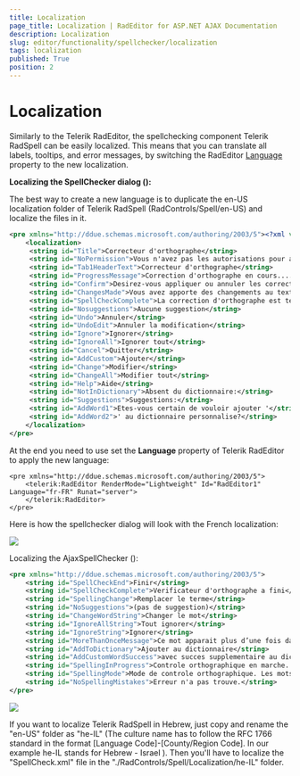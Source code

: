 ```yaml
---
title: Localization
page_title: Localization | RadEditor for ASP.NET AJAX Documentation
description: Localization
slug: editor/functionality/spellchecker/localization
tags: localization
published: True
position: 2
---
```


# Localization

Similarly to the Telerik RadEditor, the spellchecking component Telerik RadSpell can be easily localized. This means that you can translate all labels, tooltips, and error messages, by switching the RadEditor [Language](https://www.telerik.com/help/aspnet-ajax/p_telerik_web_ui_radspell_language.html) property to the new localization.

**Localizing the SpellChecker dialog (<tool name="SpellCheck"/>):**

The best way to create a new language is to duplicate the en-US localization folder of Telerik RadSpell (RadControls/Spell/en-US) and localize the files in it.

````XML
<pre xmlns="http://ddue.schemas.microsoft.com/authoring/2003/5"><?xml version="1.0" encoding="ISO-8859-1"?>
	<localization>
	 <string id="Title">Correcteur d'orthographe</string>
	 <string id="NoPermission">Vous n'avez pas les autorisations pour acceder a cette page ou votre session est expiree<br />Actualisez la page.</string>
	 <string id="Tab1HeaderText">Correcteur d'orthographe</string>
	 <string id="ProgressMessage">Correction d'orthographe en cours.....</string>
	 <string id="Confirm">Desirez-vous appliquer ou annuler les corrections faites jusqu'a maintenant?</string>
	 <string id="ChangesMade">Vous avez apporte des changements au texte</string>
	 <string id="SpellCheckComplete">La correction d'orthographe est terminee.</string>
	 <string id="Nosuggestions">Aucune suggestion</string>
	 <string id="Undo">Annuler</string>
	 <string id="UndoEdit">Annuler la modification</string>
	 <string id="Ignore">Ignorer</string>
	 <string id="IgnoreAll">Ignorer tout</string>
	 <string id="Cancel">Quitter</string>
	 <string id="AddCustom">Ajouter</string>
	 <string id="Change">Modifier</string>
	 <string id="ChangeAll">Modifier tout</string>
	 <string id="Help">Aide</string>
	 <string id="NotInDictionary">Absent du dictionnaire:</string>
	 <string id="Suggestions">Suggestions:</string>
	 <string id="AddWord1">Etes-vous certain de vouloir ajouter '</string>
	 <string id="AddWord2">' au dictionnaire personnalise?</string>
	</localization>
</pre>     
````



At the end you need to use set the **Language** property of Telerik RadEditor to apply the new language:

````ASP.NET
<pre xmlns="http://ddue.schemas.microsoft.com/authoring/2003/5">
	<telerik:RadEditor RenderMode="Lightweight" Id="RadEditor1" Language="fr-FR" Runat="server">
	</telerik:RadEditor>
</pre>          
````

Here is how the spellchecker dialog will look with the French localization:

![](images/editor-localizationradspelldialog.gif)

Localizing the AjaxSpellChecker (<tool name="SpellCheck"/>):

````XML
<pre xmlns="http://ddue.schemas.microsoft.com/authoring/2003/5">
	<string id="SpellCheckEnd">Finir</string>
	<string id="SpellCheckComplete">Verificateur d'orthographe a fini</string>
	<string id="SpellingChange">Remplacer le terme</string>
	<string id="NoSuggestions">(pas de suggestion)</string>
	<string id="ChangeWordString">Changer le mot</string>
	<string id="IgnoreAllString">Tout ignorer</string>
	<string id="IgnoreString">Ignorer</string>
	<string id="MoreThanOnceMessage">Ce mot apparait plus d’une fois dans le texte. Voulez-vous remplacer tous les termes?</string>
	<string id="AddToDictionary">Ajouter au dictionnaire</string>
	<string id="AddCustomWordSuccess">avec succes supplementaire au dictionnaire</string>
	<string id="SpellingInProgress">Controle orthographique en marche...</string>
	<string id="SpellingMode">Mode de controle orthographique. Les mots mal epeles sont avec le fond jaune.</string>
	<string id="NoSpellingMistakes">Erreur n'a pas trouve.</string>
</pre>	          
````


![](images/editor-localizationradspell.gif)

If you want to localize Telerik RadSpell in Hebrew, just copy and rename the "en-US" folder as "he-IL" (The culture name has to follow the RFC 1766 standard in the format [Language Code]-[County/Region Code]. In our example he-IL stands for Hebrew - Israel ). Then you'll have to localize the "SpellCheck.xml" file in the "./RadControls/Spell/Localization/he-IL" folder.
